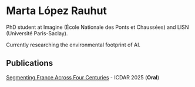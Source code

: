 # Marta López Rauhut

PhD student at Imagine (École Nationale des Ponts et Chaussées) and LISN (Université Paris-Saclay).

Currently researching the environmental footprint of AI.

## Publications

[Segmenting France Across Four Centuries](https://archiel19.github.io/frax4/) - ICDAR 2025 (**Oral**)
